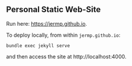 Personal Static Web-Site
------------------------

Run here: https://jermp.github.io.

To deploy locally, from within `jermp.github.io`:

	bundle exec jekyll serve

and then access the site at http://localhost:4000.